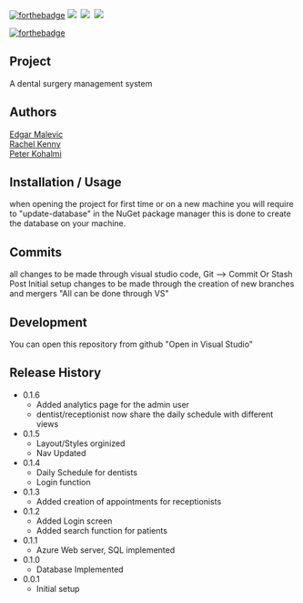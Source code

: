 [![forthebadge](https://forthebadge.com/images/badges/made-with-c-sharp.svg)](https://forthebadge.com)
<img src="https://img.shields.io/badge/.NET-512BD4?logo=dotnet&logoColor=fff"> 
<img src="https://img.shields.io/badge/MySQL-4479A1?logo=mysql&logoColor=fff"> 
<img src="https://img.shields.io/badge/NuGet-004880?logo=nuget&logoColor=fff"> 

  [![forthebadge](https://forthebadge.com/images/badges/60-percent-of-the-time-works-every-time.svg)](https://forthebadge.com)


## Project
A dental surgery management system 

## Authors
[Edgar Malevic ](https://github.com/EsMM27)  
[Rachel Kenny ](https://github.com/crn3)  
[Peter Kohalmi ](https://github.com/L00170570)

## Installation / Usage
when opening the project for first time or on a new machine you will require to 
"update-database" in the NuGet package manager
this is done to create the database on your machine.

## Commits
all changes to be made through visual studio code, 
Git --> Commit Or Stash
Post Initial setup changes to be made through the creation of new branches and mergers "All can be done through VS"

## Development
You can open this repository from github "Open in Visual Studio"

## Release History
* 0.1.6
    * Added analytics page for the admin user
    * dentist/receptionist now share the daily schedule with different views
* 0.1.5
    * Layout/Styles orginized
    * Nav Updated
* 0.1.4
    * Daily Schedule for dentists
    * Login function
* 0.1.3
    * Added creation of appointments for receptionists
* 0.1.2
    * Added Login screen 
    * Added search function for patients
* 0.1.1
    * Azure Web server, SQL implemented
* 0.1.0
    * Database Implemented
* 0.0.1
    * Initial setup
